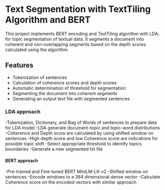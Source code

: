 # Text Segmentation with TextTiling Algorithm and BERT

This project implements BERT encoding and TextTiling algorithm with LDA, for topic segmentation of textual data. It segments a document into coherent and non-overlapping
segments based on the depth scores calculated using the algorithm.


## Features

- Tokenization of sentences
- Calculation of coherence scores and depth scores
- Automatic determination of threshold for segmentation
- Segmenting the document into coherent segments
- Generating an output text file with segmented sentences

### LDA approach
-Tokenization, Dictionary, and Bag of Words of sentences to prepare data for LDA model
-LDA generate document-topic and topic-word distributions
-Coherence and Depth score are calculated by using shifted window on sentences
-High depth score and low Coherence score are indications for possible topic shift
-Select appropriate threshold to identify topics boundaries
-Generate a new segmented txt file

#### BERT approach
-Pre-trained and Fine-tuned BERT  MiniLM-L6-v2
-Shifted window on sentences
-Encode windows to a 384 dimensional dense vector
-Calculate Coherence score on the encoded vectors with similar approach
